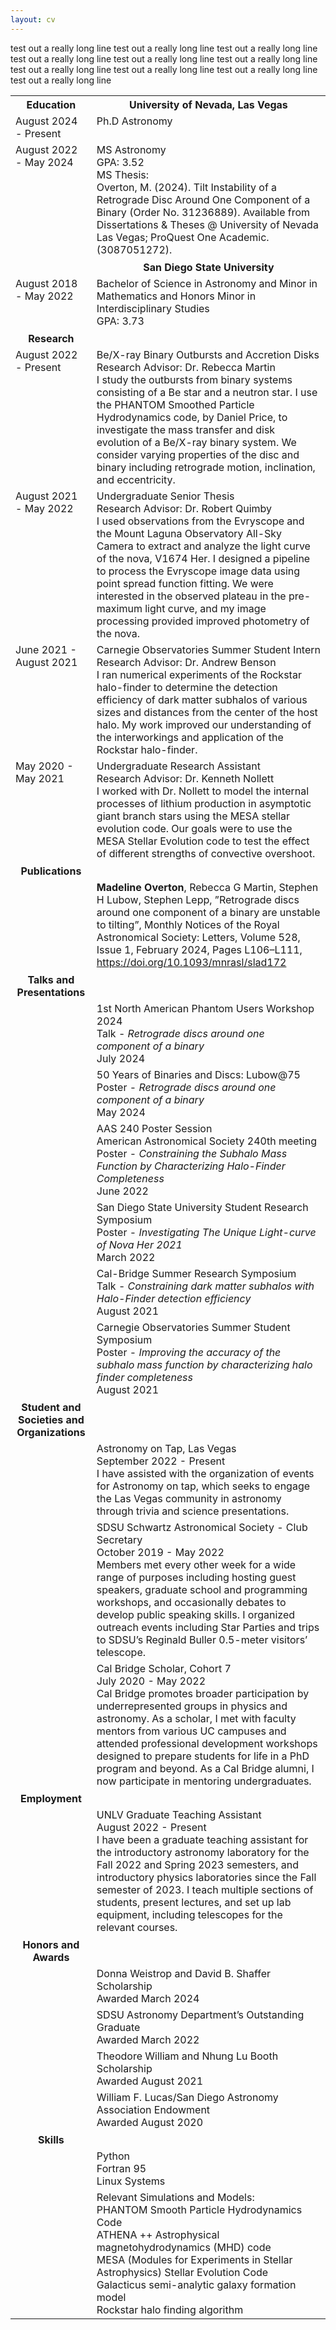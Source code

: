 ```yaml
---
layout: cv
---
```

<style>
table, th, td {
    border: none!important;
    vertical-align: top;
}
</style>

<!-- # Madeline Overton
### Department of Physics and Astronomy
### University of Nevada, Las Vegas
### 4505 S. Maryland Pkwy. <br />Las Vegas, NV 89154-4002
### Email: [overtm2@unlv.nevada.edu](mailto:overtm2@unlv.nevada.edu) -->
test out a really long line test out a really long line test out a really long line test out a really long line test out a really long line test out a really long line test out a really long line test out a really long line test out a really long line test out a really long line 
<table>
    <tr>
        <th>Education</th>
        <th>University of Nevada, Las Vegas</th>
    </tr>
    <tr>
        <td>August 2024 - Present</td>
        <td>Ph.D Astronomy</td>
    </tr>
    <tr>
        <td>August 2022 - May 2024</td>
        <td>MS Astronomy<br />
        GPA: 3.52<br />
        MS Thesis:<br />
        Overton, M. (2024). Tilt Instability of a Retrograde Disc Around One Component of a Binary (Order No. 31236889). Available from Dissertations & Theses @ University of Nevada Las Vegas; ProQuest One Academic. (3087051272). </td>
    </tr>
    <tr>
        <th></th>
        <th>San Diego State University</th>
    </tr>
    <tr>
        <td>August 2018 - May 2022</td>
        <td>Bachelor of Science in Astronomy and Minor in Mathematics and Honors Minor in Interdisciplinary Studies<br />
        GPA: 3.73</td>
    </tr>
        <th>Research</th>
    <tr>
    <tr>
        <td>August 2022 - Present</td>
        <td>Be/X-ray Binary Outbursts and Accretion Disks<br />
        Research Advisor: Dr. Rebecca Martin<br />
        I study the outbursts from binary systems consisting of a Be star and a neutron star. I use the PHANTOM Smoothed Particle Hydrodynamics code, by Daniel Price, to investigate the mass transfer and disk evolution of a Be/X-ray binary system. We consider varying properties of the disc and binary including retrograde motion, inclination, and eccentricity. </td>
    </tr>
    <tr>
        <td>August 2021 - May 2022</td>
        <td>Undergraduate Senior Thesis<br />
        Research Advisor: Dr. Robert Quimby<br />
        I used observations from the Evryscope and the Mount Laguna Observatory All-Sky Camera to extract and analyze the light curve of the nova, V1674 Her. I designed a pipeline to process the Evryscope image data using point spread function fitting. We were interested in the observed plateau in the pre-maximum light curve, and my image processing provided improved photometry of the nova.</td>
    </tr>
    <tr>
        <td>June 2021 - August 2021</td>
        <td>Carnegie Observatories Summer Student Intern<br />
        Research Advisor: Dr. Andrew Benson  <br />
        I ran numerical experiments of the Rockstar halo-finder to determine the detection efficiency of dark matter subhalos of various sizes and distances from the center of the host halo. My work improved our understanding of the interworkings and application of the Rockstar halo-finder.</td>
    </tr>
        <td>May 2020 - May 2021</td>
        <td>Undergraduate Research Assistant<br />
        Research Advisor: Dr. Kenneth Nollett<br />
        I worked with Dr. Nollett to model the internal processes of lithium production in asymptotic giant branch stars using the MESA stellar evolution code. Our goals were to use the MESA Stellar Evolution code to test the effect of different strengths of convective overshoot.</td>
    </tr>
    <tr>
        <th>Publications</th>
    </tr>
    <tr>
        <td></td>
        <td><strong>Madeline Overton</strong>, Rebecca G Martin, Stephen H Lubow, Stephen Lepp, ”Retrograde discs around one component of a binary are unstable to tilting”, Monthly Notices of the Royal Astronomical Society: Letters, Volume 528, Issue 1, February 2024, Pages L106–L111, <a href='https://doi.org/10.1093/mnrasl/slad172'>https://doi.org/10.1093/mnrasl/slad172</a></td>
    </tr>
    <tr>
        <th>Talks and Presentations</th>
    </tr>
    <tr>
        <td></td>
        <td>1st North American Phantom Users Workshop 2024<br />
        Talk - <i>Retrograde discs around one component of a binary</i><br />
        July 2024</td>
    </tr>
    <tr>
        <td></td>
        <td>50 Years of Binaries and Discs: Lubow@75<br />
        Poster - <i>Retrograde discs around one component of a binary</i><br />
        May 2024</td>
    </tr>
    <tr>
        <td></td>
        <td>AAS 240 Poster Session<br />
        American Astronomical Society 240th meeting<br />
        Poster - <i>Constraining the Subhalo Mass Function by Characterizing Halo-Finder Completeness</i><br />
        June 2022</td>
    </tr>
    <tr>
        <td></td>
        <td>San Diego State University Student Research Symposium<br />
        Poster - <i>Investigating The Unique Light-curve of Nova Her 2021</i><br />
        March 2022</td>
    </tr>
    <tr>
        <td></td>
        <td>Cal-Bridge Summer Research Symposium<br />
        Talk - <i>Constraining dark matter subhalos with Halo-Finder detection efficiency</i><br />
        August 2021</td> 
    </tr>
    <tr>
        <td></td>
        <td>Carnegie Observatories Summer Student Symposium<br />
        Poster - <i>Improving the accuracy of the subhalo mass function by characterizing halo finder completeness</i><br />
        August 2021</td>
    </tr>
    <tr>
        <th>Student and Societies and Organizations</th>
    </tr>
    <tr>
        <td></td>
        <td>Astronomy on Tap, Las Vegas<br />
        September 2022 - Present <br />
        I have assisted with the organization of events for Astronomy on tap, which seeks to engage the Las Vegas community in astronomy through trivia and science presentations. </td>
    </tr>
    <tr>
        <td></td>
        <td>SDSU Schwartz Astronomical Society - Club Secretary<br />
        October 2019 - May 2022<br />
        Members met every other week for a wide range of purposes including hosting guest speakers, graduate school and programming workshops, and occasionally debates to develop public speaking skills. I organized outreach events including Star Parties and trips to SDSU’s Reginald Buller 0.5-meter visitors’ telescope.</td>
    </tr>
    <tr>
        <td></td>
        <td>Cal Bridge Scholar, Cohort 7<br />
        July 2020 - May 2022<br />
        Cal Bridge promotes broader participation by underrepresented groups in physics and astronomy. As a scholar, I met with faculty mentors from various UC campuses and attended professional development workshops designed to prepare students for life in a PhD program and beyond. As a Cal Bridge alumni, I now participate in mentoring undergraduates.</td>
    </tr>
    <tr>
        <th>Employment</th>
    </tr>
    <tr>
        <td></td>
        <td>UNLV Graduate Teaching Assistant<br />
        August 2022 - Present <br />
        I have been a graduate teaching assistant for the introductory astronomy laboratory for the Fall 2022 and Spring 2023 semesters, and introductory physics laboratories since the Fall semester of 2023. I teach multiple sections of students, present lectures, and set up lab equipment, including telescopes for the relevant courses.</td>
    </tr>
    <tr>
        <th>Honors and Awards</th>
    </tr>
    <tr>
        <td></td>
        <td>Donna Weistrop and David B. Shaffer Scholarship<br />
        Awarded March 2024</td>
    </tr>
    <tr>
        <td></td>
        <td>SDSU Astronomy Department’s Outstanding Graduate<br />
        Awarded March 2022</td>
    </tr>
    <tr>
        <td></td>
        <td>Theodore William and Nhung Lu Booth Scholarship<br />
        Awarded August 2021</td>
    </tr>
    <tr>
        <td></td>
        <td>William F. Lucas/San Diego Astronomy Association Endowment<br />
        Awarded August 2020</td>
    </tr>
    <tr>
        <th>Skills</th>
    </tr>
    <tr>
        <td></td>
        <td>Python<br />
        Fortran 95<br />
        Linux Systems</td>
    </tr>
    <tr>
        <td></td>
        <td>Relevant Simulations and Models:<br />
        PHANTOM Smooth Particle Hydrodynamics Code<br />
        ATHENA ++ Astrophysical magnetohydrodynamics (MHD) code<br />
        MESA (Modules for Experiments in Stellar Astrophysics) Stellar Evolution Code<br />
        Galacticus semi-analytic galaxy formation model<br />
        Rockstar halo finding algorithm</td>
    </tr>
</table>